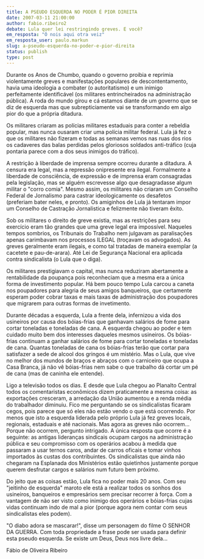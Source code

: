 ```yaml
---
title: A PSEUDO ESQUERDA NO PODER É PIOR DIREITA
date: 2007-03-11 21:00:00
author: fabio.ribeiro2
debate: Lula quer lei restringindo greves. E você?
em_resposta: "Ó nois aqui otra veiz"
em_resposta_user: paulo.markun
slug: a-pseudo-esquerda-no-poder-e-pior-direita
status: publish 
type: post
---
```


Durante os Anos de Chumbo, quando o governo proibia e reprimia violentamente greves e manifestações populares de descontentamento, havia uma ideologia a combater (o autoritatismo) e um inimigo perfeitamente identificável (os militares entrincheirados na administração pública). A roda do mundo girou e cá estamos diante de um governo que se diz de esquerda mas que subrepticiamente vai se transformando em algo pior do que a própria ditadura.  

Os militares criaram as polícias militares estaduais para conter a rebeldia popular, mas nunca ousaram criar uma polícia militar federal. Lula já fez o que os militares não fizeram e todas as semanas vemos nas ruas dos rios os cadaveres das balas perdidas pelos gloriosos soldados anti-tráfico (cuja pontaria parece com a dos seus inimigos do tráfico).  

A restrição à liberdade de imprensa sempre ocorreu durante a ditadura. A censura era legal, mas a repressão onipresente era ilegal. Formalmente a liberdade de consciência, de expressão e de imprensa eram consagradas pela legislação, mas se alguém escrevesse algo que desagradasse algum militar o "corro comia". Mesmo assim, os militares não criaram um Conselho Federal de Jornalismo para castrar ideologicamente os desafetos (preferiam bater neles, e pronto). Os amiginhos de Lula já tentaram impor um Conselho de Castração Jornalistica e felizmente não tiveram êxito.  

Sob os militares o direito de greve existia, mas as restrições para seu exercício eram tão grandes que uma greve legal era impossível. Naqueles tempos sombrios, os Tribunais do Trabalho nem julgavam as paralisações apenas carimbavam nos processos ILEGAL (troçavam os advogados). As greves geralmente eram ilegais, e como tal tratadas de maneira exemplar (a cacetete e pau-de-arara). Até Lei de Segurança Nacional era aplicada contra sindicalista (o Lula que o diga).  

Os militares prestigiavam o capital, mas nunca reduziram abertamente a rentabilidade da poupança pois reconheciam que a mesma era a única forma de investimento popular. Há bem pouco tempo Lula carcou a caneta nos poupadores para alegria de seus amigos banqueiros, que certamente esperam poder cobrar taxas e mais taxas de administração dos poupadores que migrarem para outras formas de invetimento.  

 Durante décadas a esquerda, Lula a frente dela, infernizou a vida dos usineiros por causa dos bóias-frias que ganhavam salários de fome para cortar toneladas e toneladas de cana. A esquerda chegou ao poder e tem cuidado muito bem dos interesses daqueles mesmos usineiros. Os bóias-frias continuam a ganhar salários de fome para cortar toneladas e toneladas de cana. Quantas toneladas de cana os bóias-frias terão que cortar para satisfazer a sede de alcool dos gringos é um mistério. Mas o Lula, que vive no melhor dos mundos de braços e abraços com o carniceiro que ocupa a Casa Branca, já não vê bóias-frias nem sabe o que trabalho dá cortar um pé de cana (mas de caninha ele entende).  

Ligo a televisão todos os dias. E desde que Lula chegou ao Planalto Central todos os comentaristas econômicos dizem praticamente a mesma coisa: as exportações cresceram, a arredação da União aumentou e a renda média do trabalhador diminuiu. Fico me perguntando se os sindicalistas ficaram cegos, pois parece que só eles não estão vendo o que está ocorrendo. Por menos que isto a esquerda liderada pelo próprio Lula já fez greves locais, regionais, estaduais e até nacionais. Mas agora as greves não ocorrem... Porque não ocorrem, pergunto intrigado. A única resposta que ocorre é a seguinte: as antigas lideranças sindicais ocupam cargos na administração pública e seu compromisso com os operários acabou à medida que passaram a usar ternos caros, andar de carros oficais e tomar vinhos importados às custas dos contribuintes. Os sindicalistas que ainda não chegaram na Esplanada dos Ministérios estão quietinhos justamente porque querem desfrutar cargos e salários num futuro bem próximo.   

Do jeito que as coisas estão, Lula fica no poder mais 20 anos. Com seu "jeitinho de esquerda" maroto ele está a realizar todos os sonhos dos usineiros, banqueiros e empresários sem precisar recorrer à força. Com a vantagem de não ser visto como inimigo dos operários e bóias-frias cujas vidas continuam indo de mal a pior (porque agora nem contar com seus sindicalistas eles podem).   

"O diabo adora se mascarar!", disse um personagem do filme O SENHOR DA GUERRA. Com toda propriedade a frase pode ser usada para definir esta pseudo esquerda. Se existe um Deus, Deus nos livre dela...  

  

Fábio de Oliveira Ribeiro

